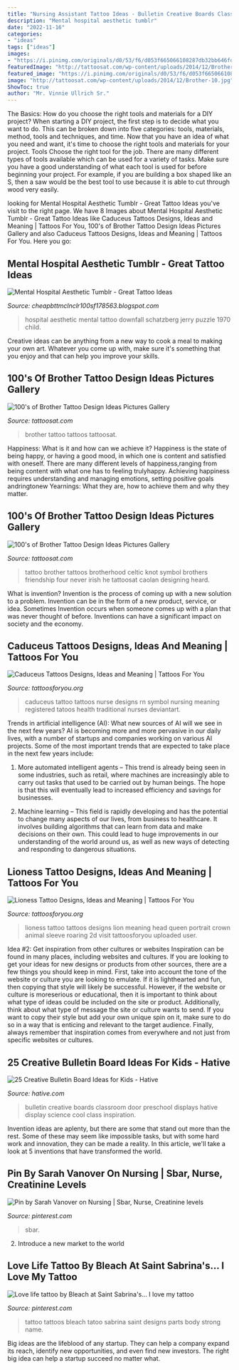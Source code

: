 ```yaml
---
title: "Nursing Assistant Tattoo Ideas - Bulletin Creative Boards Classroom Door Preschool Displays Hative Display Science Cool Class Inspiration"
description: "Mental hospital aesthetic tumblr"
date: "2022-11-16"
categories:
- "ideas"
tags: ["ideas"]
images:
- "https://i.pinimg.com/originals/d0/53/f6/d053f665066108287db32bb646fd6c3e.jpg"
featuredImage: "http://tattoosat.com/wp-content/uploads/2014/12/Brother-3.jpg"
featured_image: "https://i.pinimg.com/originals/d0/53/f6/d053f665066108287db32bb646fd6c3e.jpg"
image: "http://tattoosat.com/wp-content/uploads/2014/12/Brother-10.jpg"
ShowToc: true
author: "Mr. Vinnie Ullrich Sr."
---
```



The Basics: How do you choose the right tools and materials for a DIY project?
When starting a DIY project, the first step is to decide what you want to do. This can be broken down into five categories: tools, materials, method, tools and techniques, and time. Now that you have an idea of what you need and want, it's time to choose the right tools and materials for your project.
Tools
Choose the right tool for the job. There are many different types of tools available which can be used for a variety of tasks. Make sure you have a good understanding of what each tool is used for before beginning your project. For example, if you are building a box shaped like an S, then a saw would be the best tool to use because it is able to cut through wood very easily.

	

		
looking for Mental Hospital Aesthetic Tumblr - Great Tattoo Ideas you've visit to the right page. We have 8 Images about Mental Hospital Aesthetic Tumblr - Great Tattoo Ideas like Caduceus Tattoos Designs, Ideas and Meaning | Tattoos For You, 100&#039;s of Brother Tattoo Design Ideas Pictures Gallery and also Caduceus Tattoos Designs, Ideas and Meaning | Tattoos For You. Here you go:
		
    
## Mental Hospital Aesthetic Tumblr - Great Tattoo Ideas

<img loading=lazy src="https://i.pinimg.com/originals/d0/53/f6/d053f665066108287db32bb646fd6c3e.jpg" onerror="this.onerror=null;this.src='https://tse4.mm.bing.net/th?id=OIP.emVp4xUNx_vv1qeH53jiHgHaD-&amp;pid=15.1';" alt="Mental Hospital Aesthetic Tumblr - Great Tattoo Ideas">

_Source: cheapbttmclnclr100sf178563.blogspot.com_

>hospital aesthetic mental tattoo downfall schatzberg jerry puzzle 1970 child. 

	

Creative ideas can be anything from a new way to cook a meal to making your own art. Whatever you come up with, make sure it's something that you enjoy and that can help you improve your skills.

    
## 100&#039;s Of Brother Tattoo Design Ideas Pictures Gallery

<img loading=lazy src="http://tattoosat.com/wp-content/uploads/2014/12/Brother-10.jpg" onerror="this.onerror=null;this.src='https://tse3.mm.bing.net/th?id=OIP.WvBK8noLj8gG-l4AOflsZwHaGL&amp;pid=15.1';" alt="100&#039;s of Brother Tattoo Design Ideas Pictures Gallery">

_Source: tattoosat.com_

>brother tattoo tattoos tattoosat. 

	

Happiness: What is it and how can we achieve it?
Happiness is the state of being happy, or having a good mood, in which one is content and satisfied with oneself. There are many different levels of happiness,ranging from being content with what one has to feeling trulyhappy. Achieving happiness requires understanding and managing emotions, setting positive goals andringtonew Yearnings: What they are, how to achieve them and why they matter.

    
## 100&#039;s Of Brother Tattoo Design Ideas Pictures Gallery

<img loading=lazy src="http://tattoosat.com/wp-content/uploads/2014/12/Brother-3.jpg" onerror="this.onerror=null;this.src='https://tse3.mm.bing.net/th?id=OIP.UswQ971ktDE3Gb8TnY2o7gHaJ4&amp;pid=15.1';" alt="100&#039;s of Brother Tattoo Design Ideas Pictures Gallery">

_Source: tattoosat.com_

>tattoo brother tattoos brotherhood celtic knot symbol brothers friendship four never irish he tattoosat caolan designing heard. 

	

What is invention?
Invention is the process of coming up with a new solution to a problem. Invention can be in the form of a new product, service, or idea. Sometimes Invention occurs when someone comes up with a plan that was never thought of before. Inventions can have a significant impact on society and the economy.

    
## Caduceus Tattoos Designs, Ideas And Meaning | Tattoos For You

<img loading=lazy src="https://www.tattoosforyou.org/wp-content/uploads/2016/03/Caduceus-Tattoo-Images.jpg" onerror="this.onerror=null;this.src='https://tse1.mm.bing.net/th?id=OIP.h7Wf8D90wckhyGqId4JquAHaJ4&amp;pid=15.1';" alt="Caduceus Tattoos Designs, Ideas and Meaning | Tattoos For You">

_Source: tattoosforyou.org_

>caduceus tattoo tattoos nurse designs rn symbol nursing meaning registered tatoos health traditional nurses deviantart. 

	

Trends in artificial intelligence (AI): What new sources of AI will we see in the next few years?
AI is becoming more and more pervasive in our daily lives, with a number of startups and companies working on various AI projects. Some of the most important trends that are expected to take place in the next few years include:
1. More automated intelligent agents – This trend is already being seen in some industries, such as retail, where machines are increasingly able to carry out tasks that used to be carried out by human beings. The hope is that this will eventually lead to increased efficiency and savings for businesses.

2. Machine learning – This field is rapidly developing and has the potential to change many aspects of our lives, from business to healthcare. It involves building algorithms that can learn from data and make decisions on their own. This could lead to huge improvements in our understanding of the world around us, as well as new ways of detecting and responding to dangerous situations.

    
## Lioness Tattoo Designs, Ideas And Meaning | Tattoos For You

<img loading=lazy src="https://www.tattoosforyou.org/wp-content/uploads/2017/09/Lioness-Tattoos.jpg" onerror="this.onerror=null;this.src='https://tse1.mm.bing.net/th?id=OIP.hu9Xzsqf-8nrvG-MVUO4tAHaJ4&amp;pid=15.1';" alt="Lioness Tattoo Designs, Ideas and Meaning | Tattoos For You">

_Source: tattoosforyou.org_

>lioness tattoo tattoos designs lion meaning head queen portrait crown animal sleeve roaring 2d visit tattoosforyou uploaded user. 

	

Idea #2: Get inspiration from other cultures or websites
Inspiration can be found in many places, including websites and cultures. If you are looking to get your ideas for new designs or products from other sources, there are a few things you should keep in mind. First, take into account the tone of the website or culture you are looking to emulate. If it is lighthearted and fun, then copying that style will likely be successful. However, if the website or culture is moreserious or educational, then it is important to think about what type of ideas could be included on the site or product. Additionally, think about what type of message the site or culture wants to send. If you want to copy their style but add your own unique spin on it, make sure to do so in a way that is enticing and relevant to the target audience. Finally, always remember that inspiration comes from everywhere and not just from specific websites or cultures.

    
## 25 Creative Bulletin Board Ideas For Kids - Hative

<img loading=lazy src="https://hative.com/wp-content/uploads/2014/06/bulletin-board-ideas/bulletin-board-ideas.jpg" onerror="this.onerror=null;this.src='https://tse1.mm.bing.net/th?id=OIP.k9vedxqPhenAzQYUnvIE-wHaQq&amp;pid=15.1';" alt="25 Creative Bulletin Board Ideas for Kids - Hative">

_Source: hative.com_

>bulletin creative boards classroom door preschool displays hative display science cool class inspiration. 

	

Invention ideas are aplenty, but there are some that stand out more than the rest. Some of these may seem like impossible tasks, but with some hard work and innovation, they can be made a reality. In this article, we'll take a look at 5 inventions that have transformed the world.

    
## Pin By Sarah Vanover On Nursing | Sbar, Nurse, Creatinine Levels

<img loading=lazy src="https://i.pinimg.com/736x/f0/08/23/f00823e037935cd731fac3b0309f43fe--sbar-ideas.jpg" onerror="this.onerror=null;this.src='https://tse1.mm.bing.net/th?id=OIP.B_otbOumd0DCd_Sg9x_UCwHaNL&amp;pid=15.1';" alt="Pin by Sarah Vanover on Nursing | Sbar, Nurse, Creatinine levels">

_Source: pinterest.com_

>sbar. 

	

2. Introduce a new market to the world 

    
## Love Life Tattoo By Bleach At Saint Sabrina&#039;s... I Love My Tattoo

<img loading=lazy src="https://s-media-cache-ak0.pinimg.com/736x/b3/14/92/b31492c7cd30dc60aabad153ddc1be72--love-life-tattoo-life-tattoos.jpg" onerror="this.onerror=null;this.src='https://tse2.mm.bing.net/th?id=OIP.iC0oHYVM_y8S2mFJY4Vm9gHaNK&amp;pid=15.1';" alt="Love life tattoo by Bleach at Saint Sabrina&#039;s... I love my tattoo">

_Source: pinterest.com_

>tattoo tattoos bleach tatoo sabrina saint designs parts body strong name. 

	

Big ideas are the lifeblood of any startup. They can help a company expand its reach, identify new opportunities, and even find new investors. The right big idea can help a startup succeed no matter what.

